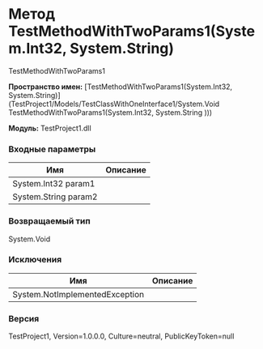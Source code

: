 # Метод TestMethodWithTwoParams1(System.Int32, System.String)

TestMethodWithTwoParams1

**Пространство имен:** [TestMethodWithTwoParams1(System.Int32, System.String)](TestProject1/Models/TestClassWithOneInterface1/System.Void TestMethodWithTwoParams1(System.Int32, System.String )))

**Модуль:** TestProject1.dll
### Входные параметры
| Имя | Описание |
| --- | -------- |
|System.Int32 param1|  |
|System.String param2|  |

### Возвращаемый тип
System.Void

### Исключения
| Имя | Описание |
| --- | -------- |
| System.NotImplementedException |  |

### Версия
TestProject1, Version=1.0.0.0, Culture=neutral, PublicKeyToken=null
